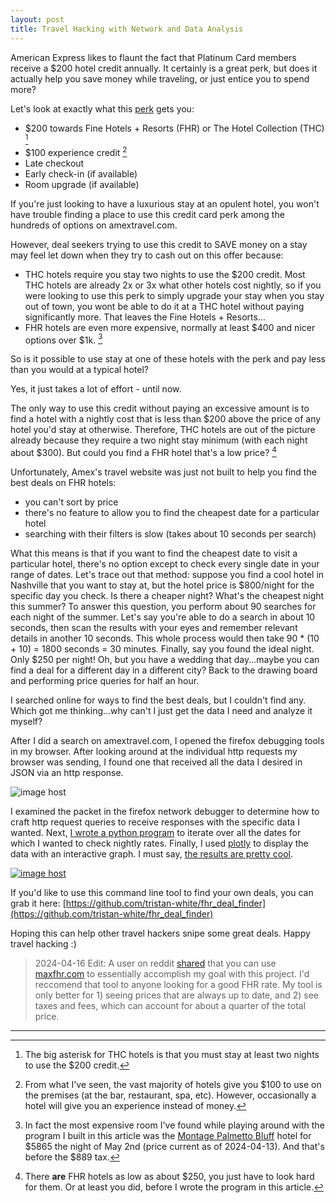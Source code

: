 ```yaml
---
layout: post
title: Travel Hacking with Network and Data Analysis
---
```

American Express likes to flaunt the fact that Platinum Card members receive a $200 hotel credit annually. It certainly is a great perk, but does it actually help you save money while traveling, or just entice you to spend more?

Let's look at exactly what this [perk](https://www.americanexpress.com/en-us/travel/benefits/how-to-use-hotel-credit/) gets you:
- $200 towards Fine Hotels + Resorts (FHR) or The Hotel Collection (THC) [^1]
- $100 experience credit [^2]
- Late checkout
- Early check-in (if available)
- Room upgrade (if available)

If you're just looking to have a luxurious stay at an opulent hotel, you won't have trouble finding a place to use this credit card perk among the hundreds of options on amextravel.com.

However, deal seekers trying to use this credit to SAVE money on a stay may feel let down when they try to cash out on this offer because:

- THC hotels require you stay two nights to use the $200 credit. Most THC hotels are already 2x or 3x what other hotels cost nightly, so if you were looking to use this perk to simply upgrade your stay when you stay out of town, you wont be able to do it at a THC hotel without paying significantly more. That leaves the Fine Hotels + Resorts...
- FHR hotels are even more expensive, normally at least $400 and nicer options over $1k. [^3]

So is it possible to use stay at one of these hotels with the perk and pay less than you would at a typical hotel?

Yes, it just takes a lot of effort - until now.

The only way to use this credit without paying an excessive amount is to find a hotel with a nightly cost that is less than $200 above the price of any hotel you'd stay at otherwise. Therefore, THC hotels are out of the picture already because they require a two night stay minimum (with each night about $300). But could you find a FHR hotel that's a low price? [^4]

Unfortunately, Amex's travel website was just not built to help you find the best deals on FHR hotels:
- you can't sort by price
- there's no feature to allow you to find the cheapest date for a particular hotel
- searching with their filters is slow (takes about 10 seconds per search)

What this means is that if you want to find the cheapest date to visit a particular hotel, there's no option except to check every single date in your range of dates. Let's trace out that method: suppose you find a cool hotel in Nashville that you want to stay at, but the hotel price is $800/night for the specific day you check. Is there a cheaper night? What's the cheapest night this summer? To answer this question, you perform about 90 searches for each night of the summer. Let's say you're able to do a search in about 10 seconds, then scan the results with your eyes and remember relevant details in another 10 seconds. This whole process would then take 90 * (10 + 10) = 1800 seconds = 30 minutes. Finally, say you found the ideal night. Only $250 per night! Oh, but you have a wedding that day...maybe you can find a deal for a different day in a different city? Back to the drawing board and performing price queries for half an hour.

I searched online for ways to find the best deals, but I couldn't find any. Which got me thinking...why can't I just get the data I need and analyze it myself?

After I did a search on amextravel.com, I opened the firefox debugging tools in my browser. After looking around at the individual http requests my browser was sending, I found one that received all the data I desired in JSON via an http response.

<img src="https://thumbs2.imgbox.com/1b/9b/E19S2rti_t.png" alt="image host"/>

I examined the packet in the firefox network debugger to determine how to craft http request queries to receive responses with the specific data I wanted. Next, [I wrote a python program](https://github.com/tristan-white/fhr_deal_finder) to iterate over all the dates for which I wanted to check nightly rates. Finally, I used [plotly](https://tristanwhite.me/plotly.html) to display the data with an interactive graph. I must say, [the results are pretty cool](https://tristanwhite.me/fhr.html).

<a href="https://tristanwhite.me/fhr.html" target="_blank"><img src="https://thumbs2.imgbox.com/71/7f/791DKkJA_t.png" alt="image host"/></a>

If you'd like to use this command line tool to find your own deals, you can grab it here:
[https://github.com/tristan-white/fhr_deal_finder](https://github.com/tristan-white/fhr_deal_finder)

Hoping this can help other travel hackers snipe some great deals. Happy travel hacking :)

> 2024-04-16 Edit: A user on reddit [shared](https://www.reddit.com/r/AmexPlatinum/comments/1c4vwfz/how_to_actually_find_the_fine_hotels_resorts_with/) that you can use [maxfhr.com](https://www.maxfhr.com/) to essentially accomplish my goal with this project. I'd reccomend that tool to anyone looking for a good FHR rate. My tool is only better for 1) seeing prices that are always up to date, and 2) see taxes and fees, which can account for about a quarter of the total price.

---
[^1]: The big asterisk for THC hotels is that you must stay at least two nights to use the $200 credit.
[^2]: From what I've seen, the vast majority of hotels give you $100 to use on the premises (at the bar, restaurant, spa, etc). However, occasionally a hotel will give you an experience instead of money.
[^3]: In fact the most expensive room I've found while playing around with the program I built in this article was the [Montage Palmetto Bluff](https://www.montage.com/palmettobluff/) hotel for $5865 the night of May 2nd (price current as of 2024-04-13). And that's before the $889 tax.
[^4]: There **are** FHR hotels as low as about $250, you just have to look hard for them. Or at least you did, before I wrote the program in this article.

